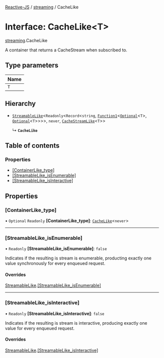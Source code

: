 [Reactive-JS](../README.md) / [streaming](../modules/streaming.md) / CacheLike

# Interface: CacheLike<T\>

[streaming](../modules/streaming.md).CacheLike

A container that returns a CacheStream when subscribed to.

## Type parameters

| Name |
| :------ |
| `T` |

## Hierarchy

- [`StreamableLike`](streaming.StreamableLike.md)<`Readonly`<`Record`<`string`, [`Function1`](../modules/functions.md#function1)<[`Optional`](../modules/functions.md#optional)<`T`\>, [`Optional`](../modules/functions.md#optional)<`T`\>\>\>\>, `never`, [`CacheStreamLike`](streaming.CacheStreamLike.md)<`T`\>\>

  ↳ **`CacheLike`**

## Table of contents

### Properties

- [[ContainerLike\_type]](streaming.CacheLike.md#[containerlike_type])
- [[StreamableLike\_isEnumerable]](streaming.CacheLike.md#[streamablelike_isenumerable])
- [[StreamableLike\_isInteractive]](streaming.CacheLike.md#[streamablelike_isinteractive])

## Properties

### [ContainerLike\_type]

• `Optional` `Readonly` **[ContainerLike\_type]**: [`CacheLike`](streaming.CacheLike.md)<`never`\>

___

### [StreamableLike\_isEnumerable]

• `Readonly` **[StreamableLike\_isEnumerable]**: ``false``

Indicates if the resulting is stream is enumerable,
producting exactly one value synchronously for every
enqueued request.

#### Overrides

[StreamableLike](streaming.StreamableLike.md).[[StreamableLike_isEnumerable]](streaming.StreamableLike.md#[streamablelike_isenumerable])

___

### [StreamableLike\_isInteractive]

• `Readonly` **[StreamableLike\_isInteractive]**: ``false``

Indicates if the resulting is stream is interactive,
producing exactly one value for every enqueued request.

#### Overrides

[StreamableLike](streaming.StreamableLike.md).[[StreamableLike_isInteractive]](streaming.StreamableLike.md#[streamablelike_isinteractive])
